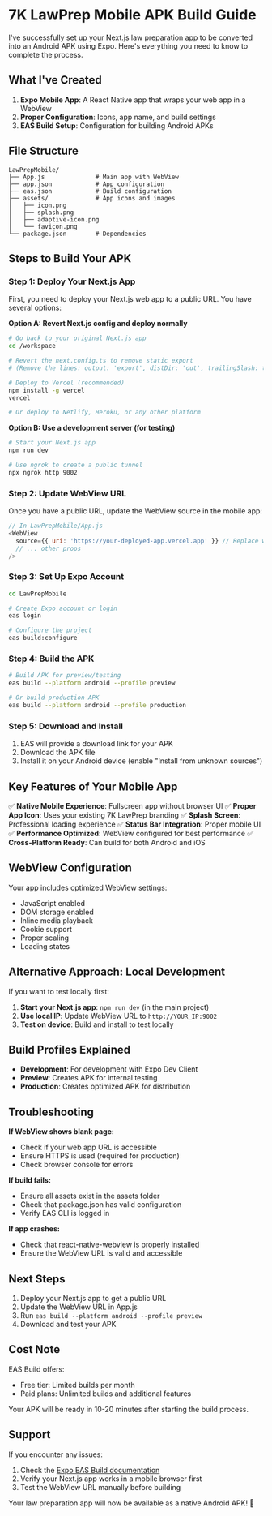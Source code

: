 # 7K LawPrep Mobile APK Build Guide

I've successfully set up your Next.js law preparation app to be converted into an Android APK using Expo. Here's everything you need to know to complete the process.

## What I've Created

1. **Expo Mobile App**: A React Native app that wraps your web app in a WebView
2. **Proper Configuration**: Icons, app name, and build settings
3. **EAS Build Setup**: Configuration for building Android APKs

## File Structure

```
LawPrepMobile/
├── App.js              # Main app with WebView
├── app.json            # App configuration
├── eas.json            # Build configuration
├── assets/             # App icons and images
│   ├── icon.png
│   ├── splash.png
│   ├── adaptive-icon.png
│   └── favicon.png
└── package.json        # Dependencies
```

## Steps to Build Your APK

### Step 1: Deploy Your Next.js App

First, you need to deploy your Next.js web app to a public URL. You have several options:

**Option A: Revert Next.js config and deploy normally**
```bash
# Go back to your original Next.js app
cd /workspace

# Revert the next.config.ts to remove static export
# (Remove the lines: output: 'export', distDir: 'out', trailingSlash: true)

# Deploy to Vercel (recommended)
npm install -g vercel
vercel

# Or deploy to Netlify, Heroku, or any other platform
```

**Option B: Use a development server (for testing)**
```bash
# Start your Next.js app
npm run dev

# Use ngrok to create a public tunnel
npx ngrok http 9002
```

### Step 2: Update WebView URL

Once you have a public URL, update the WebView source in the mobile app:

```javascript
// In LawPrepMobile/App.js
<WebView
  source={{ uri: 'https://your-deployed-app.vercel.app' }} // Replace with your actual URL
  // ... other props
/>
```

### Step 3: Set Up Expo Account

```bash
cd LawPrepMobile

# Create Expo account or login
eas login

# Configure the project
eas build:configure
```

### Step 4: Build the APK

```bash
# Build APK for preview/testing
eas build --platform android --profile preview

# Or build production APK
eas build --platform android --profile production
```

### Step 5: Download and Install

1. EAS will provide a download link for your APK
2. Download the APK file
3. Install it on your Android device (enable "Install from unknown sources")

## Key Features of Your Mobile App

✅ **Native Mobile Experience**: Fullscreen app without browser UI
✅ **Proper App Icon**: Uses your existing 7K LawPrep branding
✅ **Splash Screen**: Professional loading experience
✅ **Status Bar Integration**: Proper mobile UI
✅ **Performance Optimized**: WebView configured for best performance
✅ **Cross-Platform Ready**: Can build for both Android and iOS

## WebView Configuration

Your app includes optimized WebView settings:
- JavaScript enabled
- DOM storage enabled
- Inline media playback
- Cookie support
- Proper scaling
- Loading states

## Alternative Approach: Local Development

If you want to test locally first:

1. **Start your Next.js app**: `npm run dev` (in the main project)
2. **Use local IP**: Update WebView URL to `http://YOUR_IP:9002`
3. **Test on device**: Build and install to test locally

## Build Profiles Explained

- **Development**: For development with Expo Dev Client
- **Preview**: Creates APK for internal testing
- **Production**: Creates optimized APK for distribution

## Troubleshooting

**If WebView shows blank page:**
- Check if your web app URL is accessible
- Ensure HTTPS is used (required for production)
- Check browser console for errors

**If build fails:**
- Ensure all assets exist in the assets folder
- Check that package.json has valid configuration
- Verify EAS CLI is logged in

**If app crashes:**
- Check that react-native-webview is properly installed
- Ensure the WebView URL is valid and accessible

## Next Steps

1. Deploy your Next.js app to get a public URL
2. Update the WebView URL in App.js
3. Run `eas build --platform android --profile preview`
4. Download and test your APK

## Cost Note

EAS Build offers:
- Free tier: Limited builds per month
- Paid plans: Unlimited builds and additional features

Your APK will be ready in 10-20 minutes after starting the build process.

## Support

If you encounter any issues:
1. Check the [Expo EAS Build documentation](https://docs.expo.dev/build/introduction/)
2. Verify your Next.js app works in a mobile browser first
3. Test the WebView URL manually before building

Your law preparation app will now be available as a native Android APK! 🎉